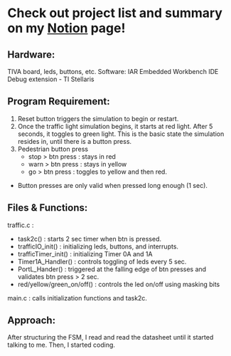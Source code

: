 # Check out project list and summary on my [Notion](https://right-thrush-091.notion.site/Robyn-Jung-4c3bc2947eaa4279a296059c6bc376eb?pvs=4) page!

## Hardware:  
TIVA board, leds, buttons, etc.
Software:
IAR Embedded Workbench IDE
Debug extension - TI Stellaris

## Program Requirement:  
1. Reset button triggers the simulation to begin or restart.
2. Once the traffic light simulation begins, it starts at red light. After 5 seconds, it toggles to green light. This is the basic state the simulation resides in, until there is a button press.
3. Pedestrian button press
   - stop > btn press : stays in red
   - warn > btn press : stays in yellow
   - go > btn press : toggles to yellow and then red.

* Button presses are only valid when pressed long enough (1 sec).

## Files & Functions:  
traffic.c :  
 * task2c() : starts 2 sec timer when btn is pressed.
 * trafficIO_init() : initializing leds, buttons, and interrupts. 
 * trafficTimer_init() : initializing Timer 0A and 1A
 * Timer1A_Handler() : controls toggling of leds every 5 sec.
 * PortL_Hander() : triggered at the falling edge of btn presses and validates btn press > 2 sec.
 * red/yellow/green_on/off() : controls the led on/off using masking bits
  
main.c : calls initialization functions and task2c.  

## Approach:  
After structuring the FSM, I read and read the datasheet until it started talking to me. Then, I started coding.

